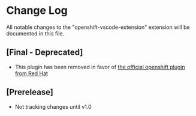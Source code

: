 # Change Log
All notable changes to the "openshift-vscode-extension" extension will be documented in this file.

## [Final - Deprecated]
- This plugin has been removed in favor of [the official openshift plugin from Red Hat](https://marketplace.visualstudio.com/items?itemName=redhat.vscode-openshift-connector)

## [Prerelease]
- Not tracking changes until v1.0